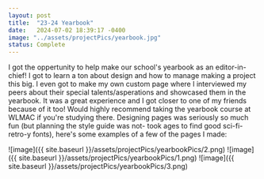 ```yaml
---
layout: post
title:  "23-24 Yearbook"
date:   2024-07-02 18:39:17 -0400
image: "../assets/projectPics/yearbook.jpg"
status: Complete
---
```

I got the oppertunity to help make our school's yearbook as an editor-in-chief! I got to learn a ton about design and how to manage making a project this big. I even got to make my own custom page where I interviewed my peers about their special talents/asperations and showcased them in the yearbook. It was a great experience and I got closer to one of my friends because of it too! Would highly recommend taking the yearbook course at WLMAC if you're studying there. Designing pages was seriously so much fun (but planning the style guide was not- took ages to find good sci-fi-retro-y fonts), here's some examples of a few of the pages I made:

![image]({{ site.baseurl }}/assets/projectPics/yearbookPics/2.png)
![image]({{ site.baseurl }}/assets/projectPics/yearbookPics/1.png)
![image]({{ site.baseurl }}/assets/projectPics/yearbookPics/3.png)
